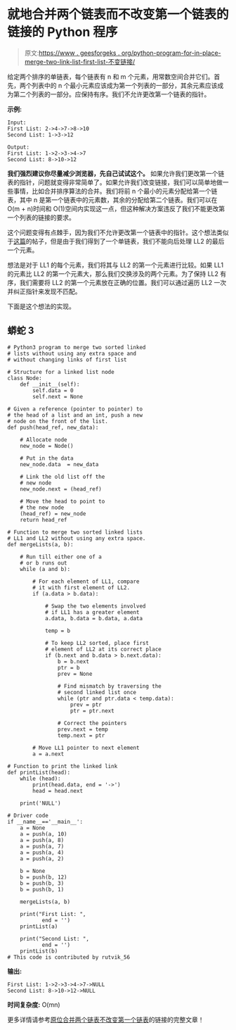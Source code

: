 # 就地合并两个链表而不改变第一个链表的链接的 Python 程序

> 原文:[https://www . geesforgeks . org/python-program-for-in-place-merge-two-link-list-first-list-不变链接/](https://www.geeksforgeeks.org/python-program-for-in-place-merge-two-linked-lists-without-changing-links-of-first-list/)

给定两个排序的单链表，每个链表有 n 和 m 个元素，用常数空间合并它们。首先，两个列表中的 n 个最小元素应该成为第一个列表的一部分，其余元素应该成为第二个列表的一部分。应保持有序。我们不允许更改第一个链表的指针。

**示例:**

```
Input:
First List: 2->4->7->8->10
Second List: 1->3->12

Output: 
First List: 1->2->3->4->7
Second List: 8->10->12
```

**我们强烈建议你尽量减少浏览器，先自己试试这个。**
如果允许我们更改第一个链表的指针，问题就变得非常简单了。如果允许我们改变链接，我们可以简单地做一些事情，比如合并排序算法的合并。我们将前 n 个最小的元素分配给第一个链表，其中 n 是第一个链表中的元素数，其余的分配给第二个链表。我们可以在 O(m + n)时间和 O(1)空间内实现这一点，但这种解决方案违反了我们不能更改第一个列表的链接的要求。

这个问题变得有点棘手，因为我们不允许更改第一个链表中的指针。这个想法类似于[这篇](https://www.geeksforgeeks.org/merge-two-sorted-arrays-o1-extra-space/)的帖子，但是由于我们得到了一个单链表，我们不能向后处理 LL2 的最后一个元素。

想法是对于 LL1 的每个元素，我们将其与 LL2 的第一个元素进行比较。如果 LL1 的元素比 LL2 的第一个元素大，那么我们交换涉及的两个元素。为了保持 LL2 有序，我们需要将 LL2 的第一个元素放在正确的位置。我们可以通过遍历 LL2 一次并纠正指针来发现不匹配。

下面是这个想法的实现。

## 蟒蛇 3

```
# Python3 program to merge two sorted linked 
# lists without using any extra space and 
# without changing links of first list

# Structure for a linked list node 
class Node:    
    def __init__(self):        
        self.data = 0
        self.next = None

# Given a reference (pointer to pointer) to 
# the head of a list and an int, push a new
# node on the front of the list. 
def push(head_ref, new_data):

    # Allocate node 
    new_node = Node()

    # Put in the data  
    new_node.data  = new_data

    # Link the old list off the 
    # new node 
    new_node.next = (head_ref)

    # Move the head to point to 
    # the new node 
    (head_ref) = new_node
    return head_ref

# Function to merge two sorted linked lists
# LL1 and LL2 without using any extra space.
def mergeLists(a, b):

    # Run till either one of a 
    # or b runs out
    while (a and b):

        # For each element of LL1, compare
        # it with first element of LL2.
        if (a.data > b.data):

            # Swap the two elements involved
            # if LL1 has a greater element
            a.data, b.data = b.data, a.data

            temp = b

            # To keep LL2 sorted, place first
            # element of LL2 at its correct place
            if (b.next and b.data > b.next.data):
                b = b.next
                ptr = b
                prev = None

                # Find mismatch by traversing the
                # second linked list once
                while (ptr and ptr.data < temp.data):
                    prev = ptr
                    ptr = ptr.next

                # Correct the pointers
                prev.next = temp
                temp.next = ptr

        # Move LL1 pointer to next element
        a = a.next

# Function to print the linked link
def printList(head):
    while (head):
        print(head.data, end = '->')
        head = head.next

    print('NULL')

# Driver code
if __name__=='__main__':    
    a = None
    a = push(a, 10)
    a = push(a, 8)
    a = push(a, 7)
    a = push(a, 4)
    a = push(a, 2)

    b = None
    b = push(b, 12)
    b = push(b, 3)
    b = push(b, 1)

    mergeLists(a, b)

    print("First List: ", 
           end = '')
    printList(a)

    print("Second List: ", 
           end = '')
    printList(b)
# This code is contributed by rutvik_56
```

**输出:**

```
First List: 1->2->3->4->7->NULL
Second List: 8->10->12->NULL
```

**时间复杂度:** O(mn)

更多详情请参考[原位合并两个链表不改变第一个链表](https://www.geeksforgeeks.org/in-place-merge-two-linked-list-without-changing-links-of-first-list/)的链接的完整文章！